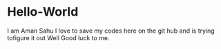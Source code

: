 # Hello-World

I am Aman Sahu I love to save my codes here on the git hub and is trying tofigure it out
Well Good luck to me.
